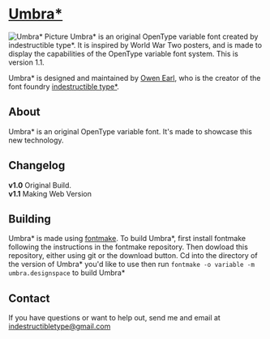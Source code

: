 [Umbra*](http://indestructible-type.github.io/Umbra.html)
========
![Umbra* Picture](https://raw.githubusercontent.com/indestructible-type/Umbra/master/Source/0.png)
Umbra* is an original OpenType variable font created by indestructible type*. It is inspired by
World War Two posters, and is made to display the capabilities of the OpenType variable font
system. This is version 1.1.

Umbra* is designed and maintained by [Owen Earl](https://plus.google.com/103790404905174393616), who is the creator of the font foundry [indestructible type*](http://indestructible-type.github.io).

About
-----
Umbra* is an original OpenType variable font. It's made to showcase this new technology.

Changelog
---------
<b>v1.0</b>
Original Build.<br>
<b>v1.1</b>
Making Web Version<br>

Building
--------
Umbra* is made using [fontmake](https://github.com/googlei18n/fontmake). To build Umbra*, 
first install fontmake following the instructions in the fontmake repository. Then dowload 
this repository, either using git or the download button. Cd into the directory of the version
of Umbra* you'd like to use then run `fontmake -o variable -m umbra.designspace` to build Umbra*

Contact
-------
If you have questions or want to help out, send me and email at indestructibletype@gmail.com